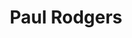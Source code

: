 ---
title: "Paul Rodgers"
summary: "Paul Rodgers is a British-Canadian singer, songwriter and musician. He was the lead vocalist of numerous rock bands, including Free, Bad Company, The Firm, and The Law. He has also performed as a solo artist, and collaborated with the remaining active members of Queen under the moniker Queen + Paul Rodgers. A poll in Rolling Stone magazine ranked him number 55 on its list of the \"100 Greatest Singers of All Time\". In 2011 Rodgers received the British Academy's Ivor Novello Award for Outstanding Contribution to British Music.Rodgers has been cited as a significant influence on various rock singers. In 1991, John Mellencamp called Rodgers \"the best rock singer ever\". Freddie Mercury in particular liked Rodgers and his aggressive style."
image: "paul-rodgers.jpg"
apple_music_artist_url: "None"
wikipedia_url: "https://en.wikipedia.org/wiki/Paul_Rodgers"
---